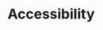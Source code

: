 ---
layout: page
title: Accessibility
standfirst: "I'm still in testing mode. Once that's done there'll be an accessibility statement here."
---
